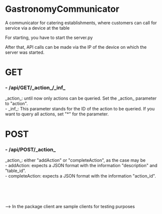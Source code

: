 # GastronomyCommunicator
A communicator for catering establishments, where customers can call for service via a device at the table 

For starting, you have to start the server.py

After that, API calls can be made via the IP of the device on which the server was started.

<h1>GET</h1>

<h3>- /api/GET/_action_/_inf_</h3>
    _action_: until now only actions can be queried. Set the _action_ parameter to "action". <br />
        - _inf_: This parameter stands for the ID of the action to be queried. If you want to query all actions, set "*" for the parameter.

<h1>POST</h1>

<h3>- /api/POST/_action_</h3>
    _action_: either "addAction" or "completeAction", as the case may be <br />
        - addAction: expects a JSON format with the information "description" and "table_id". <br />
        - completeAction: expects a JSON format with the information "action_id".

<br /><br /><br /><br />
--> In the package client are sample clients for testing purposes